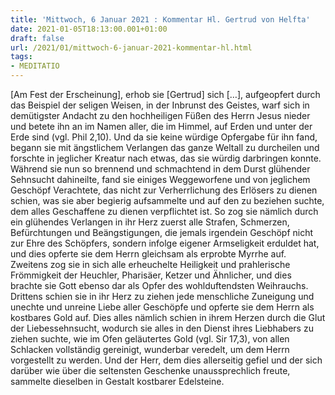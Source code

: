 ```yaml
---
title: 'Mittwoch, 6 Januar 2021 : Kommentar Hl. Gertrud von Helfta'
date: 2021-01-05T18:13:00.001+01:00
draft: false
url: /2021/01/mittwoch-6-januar-2021-kommentar-hl.html
tags: 
- MEDITATIO
---
```


\[Am Fest der Erscheinung\], erhob sie \[Gertrud\] sich \[…\], aufgeopfert durch das Beispiel der seligen Weisen, in der Inbrunst des Geistes, warf sich in demütigster Andacht zu den hochheiligen Füßen des Herrn Jesus nieder und betete ihn an im Namen aller, die im Himmel, auf Erden und unter der Erde sind (vgl. Phil 2,10). Und da sie keine würdige Opfergabe für ihn fand, begann sie mit ängstlichem Verlangen das ganze Weltall zu durcheilen und forschte in jeglicher Kreatur nach etwas, das sie würdig darbringen konnte. Während sie nun so brennend und schmachtend in dem Durst glühender Sehnsucht dahineilte, fand sie einiges Weggeworfene und von jeglichem Geschöpf Verachtete, das nicht zur Verherrlichung des Erlösers zu dienen schien, was sie aber begierig aufsammelte und auf den zu beziehen suchte, dem alles Geschaffene zu dienen verpflichtet ist. So zog sie nämlich durch ein glühendes Verlangen in ihr Herz zuerst alle Strafen, Schmerzen, Befürchtungen und Beängstigungen, die jemals irgendein Geschöpf nicht zur Ehre des Schöpfers, sondern infolge eigener Armseligkeit erduldet hat, und dies opferte sie dem Herrn gleichsam als erprobte Myrrhe auf. Zweitens zog sie in sich alle erheuchelte Heiligkeit und prahlerische Frömmigkeit der Heuchler, Pharisäer, Ketzer und Ähnlicher, und dies brachte sie Gott ebenso dar als Opfer des wohlduftendsten Weihrauchs. Drittens schien sie in ihr Herz zu ziehen jede menschliche Zuneigung und unechte und unreine Liebe aller Geschöpfe und opferte sie dem Herrn als kostbares Gold auf. Dies alles nämlich schien in ihrem Herzen durch die Glut der Liebessehnsucht, wodurch sie alles in den Dienst ihres Liebhabers zu ziehen suchte, wie im Ofen geläutertes Gold (vgl. Sir 17,3), von allen Schlacken vollständig gereinigt, wunderbar veredelt, um dem Herrn vorgestellt zu werden. Und der Herr, dem dies allerseitig gefiel und der sich darüber wie über die seltensten Geschenke unaussprechlich freute, sammelte dieselben in Gestalt kostbarer Edelsteine.
